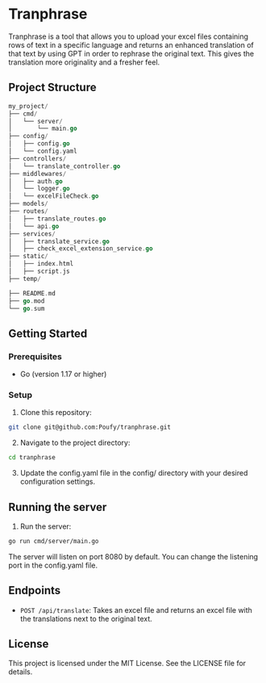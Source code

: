 # Tranphrase
Tranphrase is a tool that allows you to upload your excel files containing rows of text in a specific language and returns an enhanced translation of that text by using GPT in order to rephrase the original text. This gives the translation more originality and a fresher feel.

## Project Structure
```go
my_project/
├── cmd/
│   └── server/
│       └── main.go
├── config/
│   ├── config.go
│   └── config.yaml
├── controllers/
│   └── translate_controller.go
├── middlewares/
│   ├── auth.go
│   └── logger.go
│   └── excelFileCheck.go
├── models/
├── routes/
│   ├── translate_routes.go
│   └── api.go
├── services/
│   ├── translate_service.go
│   ├── check_excel_extension_service.go
├── static/
│   ├── index.html
│   ├── script.js
├── temp/

├── README.md
├── go.mod
└── go.sum
```
## Getting Started
### Prerequisites
* Go (version 1.17 or higher)

### Setup
1. Clone this repository:
```sh
git clone git@github.com:Poufy/tranphrase.git
```

2. Navigate to the project directory:
```sh
cd tranphrase
```
3. Update the config.yaml file in the config/ directory with your desired configuration settings.

## Running the server
1. Run the server:
```sh
go run cmd/server/main.go
```

The server will listen on port 8080 by default. You can change the listening port in the config.yaml file.

## Endpoints

* `POST /api/translate`: Takes an excel file and returns an excel file with the translations next to the original text.


## License
This project is licensed under the MIT License. See the LICENSE file for details.